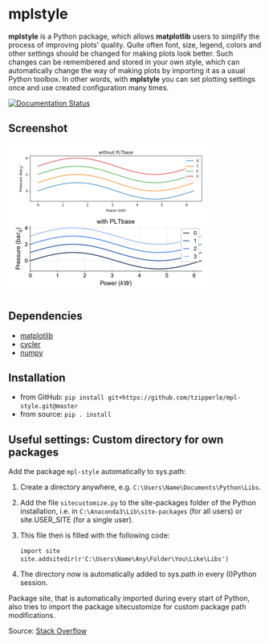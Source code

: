 # mplstyle

**mplstyle** is a Python package, which allows **matplotlib** users to simplify the process of improving plots' quality. Quite often font, size, legend, colors and other settings should be changed for making plots look better. Such changes can be remembered and stored in your own style, which can automatically change the way of making plots by importing it as a usual Python toolbox. In other words, with **mplstyle** you can set plotting settings once and use created configuration many times.

[![Documentation Status](https://readthedocs.org/projects/mpl-style/badge/?version=latest)](http://mpl-style.readthedocs.io/en/latest/?badge=latest)

## Screenshot
<a href="docs/img/with_without.png"><img src="docs/img/with_without.png" alt="Plotting changes by applying **PLTbase** class" style="width:400px">
</a>

## Dependencies
  - [matplotlib](http://http://matplotlib.org/)
  - [cycler](http://matplotlib.org/cycler/)
  - [numpy](http://www.numpy.org/)
  
## Installation
  - from GitHub: `pip install git+https://github.com/tzipperle/mpl-style.git@master`
  - from source: `pip . install`

## Useful settings: Custom directory for own packages

Add the package `mpl-style` automatically to sys.path:

  1. Create a directory anywhere, e.g. `C:\Users\Name\Documents\Python\Libs`.
  2. Add the file `sitecustomize.py` to the site-packages folder of the Python installation, i.e. in `C:\Anaconda3\Lib\site-packages` (for all users) or site.USER_SITE (for a single user).
  3. This file then is filled with the following code:

      ```
      import site
      site.addsitedir(r'C:\Users\Name\Any\Folder\You\Like\Libs')
      ```

  4. The directory now is automatically added to sys.path in every (I)Python session.

Package site, that is automatically imported during every start of Python, also tries to import the package sitecustomize for custom package path modifications.

Source: [Stack Overflow](http://stackoverflow.com/q/17806673/2375855)
